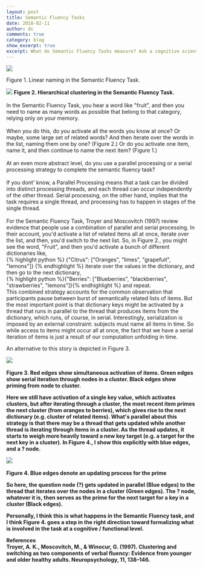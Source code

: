 ```yaml
---
layout: post
title: Semantic Fluency Tasks
date: 2018-02-11
author: dc
comments: true
category: blog
show_excerpt: true
excerpt: What do Semantic Fluency Tasks measure? Ask a cognitive scientist.
---
```

<div class="container-fluid">
	<div class="row">
		<div class = "col-md-6">
 <img src="{{site.url}}/files/linear.png" class="img-fluid">
 <br>
 <p class="figcaption">Figure 1. Linear naming in the Semantic Fluency Task.</p>
	    </div>
	    <div class = "col-md-6">
         <img src="{{site.url}}/files/hierarchical.png" class="img-fluid">
    <strong>Figure 2.  Hierarchical clustering in the Semantic Fluency Task. </strong><br><br>
     In the Semantic Fluency Task, you hear a word like "fruit", and then you need to name as many words as possible that belong to that category, relying only on your memory.
<br><br>
    When you do this, do you activate all the words you know at once? Or maybe, some large set of related words? And then iterate over the words in the list, naming them one by one? (Figure 2.) Or do you activate one item, name it, and then continue to name the next item? (Figure 1.)
<br><br>
    At an even more abstract level, do you use a parallel processing or a serial processing strategy to complete the semantic fluency task?
<br><br>
    If you dont' know, a Parallel Processing means that a task can be divided into distinct processing threads, and each thread can occur independently of the other thread. Serial processing, on the other hand, implies that the task requires a single thread, and processing has to happen in stages of the single thread.
    <br><br>
For the Semantic Fluency Task, Troyer and Moscovitch (1997) review evidence that people use a combination of parallel and serial processing. In their account, you'd activate a list of related items all at once, iterate over the list, and then, you'd switch to the next list. So, in Figure 2., you might see the word, "Fruit", and then you'd activate a bunch of different dictionaries like,
<br>
{% highlight python %} {"Citrus": ["Oranges", "limes", "grapefuit", "lemons"]} {% endhighlight %}
iterate over the values in the dictionary, and then go to the next dictionary, <br> {% highlight python %}{"Berries": ["Blueberries", "blackberries", "strawberries", "lemons"]}{% endhighlight %}
and repeat.
        </div>
    </div>
 </div>
 This combined strategy accounts for the common observation that participants pause between burst of semantically related lists of items. But the most important point is that dictionary keys might be activated by a thread that runs in parallel to the thread that produces items from the dictionary, which runs, of course, in serial. Interestingly, serialization is imposed by an external constraint: subjects must name all items in time. So while access to items might occur all at once, the fact that we have a serial iteration of items is just a result of our computation unfolding in time.

 An alternative to this story is depicted in Figure 3.

 <img src="{{site.url}}/files/hierarchical2.png" class="img-fluid">
     <br><br>
 <strong> Figure 3. Red edges show simultaneous activation of items. Green edges show serial iteration through nodes in a cluster. Black edges show priming from node to cluster. <strong>

 Here we still have activation of a single key value, which activates clusters, but after iterating through a cluster, the most recent item primes the next cluster (from oranges to berries), which gives rise to the next dictionary (e.g. cluster of related items). What's parallel about this strategy is that there may be a thread that gets updated while another thread is iterating through items in a cluster. As the thread updates, it starts to weigh more heavily toward a new key target (e.g. a target for the next key in a cluster). In Figure 4., I show this explicitly with blue edges, and a ? node.

  <img src="{{site.url}}/files/hierarchical3.png" class="img-fluid">
      <br><br>
      <strong>Figure 4. Blue edges denote an updating process for the prime</strong>

So here, the question node (?) gets updated in parallel (Blue edges) to the thread that iterates over the nodes in a cluster (Green edges). The ? node, whatever it is, then serves as the prime for the next target for a key in a cluster (Black edges).

Personally, I think this is what happens in the Semantic Fluency task, and I think Figure 4. goes a step in the right direction toward formalizing what is involved in the task at a cognitive / functional level.

**References**
<br>
Troyer, A. K., Moscovitch, M., & Winocur, G. (1997). Clustering and switching as two components of verbal fluency: Evidence from younger and older healthy adults. Neuropsychology, 11, 138–146.
